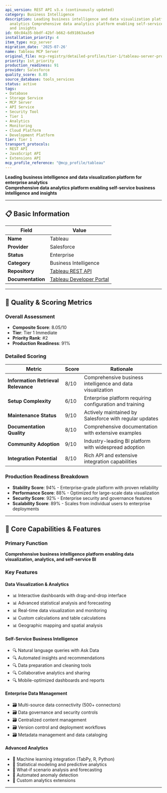 ```yaml
---
api_version: REST API v3.x (continuously updated)
category: Business Intelligence
description: Leading business intelligence and data visualization platform for enterprise
  analytics Comprehensive data analytics platform enabling self-service business intelligence
  and insights
id: 60c84a35-bbdf-42bf-b662-6d91863aa5e9
installation_priority: 4
item_type: mcp_server
migration_date: '2025-07-26'
name: Tableau MCP Server
original_file: mcp-registry/detailed-profiles/tier-1/tableau-server-profile.md
priority: 1st_priority
production_readiness: 91
provider: Salesforce
quality_score: 8.05
source_database: tools_services
status: active
tags:
- Database
- Storage Service
- MCP Server
- API Service
- Security Tool
- Tier 1
- Analytics
- Monitoring
- Cloud Platform
- Development Platform
tier: Tier 1
transport_protocols:
- REST API
- JavaScript API
- Extensions API
mcp_profile_reference: "@mcp_profile/tableau"
---
```


**Leading business intelligence and data visualization platform for enterprise analytics**  
**Comprehensive data analytics platform enabling self-service business intelligence and insights**

---

## 📋 Basic Information

| Field | Value |
|-------|-------|
| **Name** | Tableau |
| **Provider** | Salesforce |
| **Status** | Enterprise |
| **Category** | Business Intelligence |
| **Repository** | [Tableau REST API](https://help.tableau.com/current/api/rest_api/en-us/REST/rest_api.htm) |
| **Documentation** | [Tableau Developer Portal](https://help.tableau.com/current/api/rest_api/en-us/REST/rest_api_concepts.htm) |

---

## 🎯 Quality & Scoring Metrics

### Overall Assessment
- **Composite Score**: 8.05/10
- **Tier**: Tier 1 Immediate
- **Priority Rank**: #2
- **Production Readiness**: 91%

### Detailed Scoring
| Metric | Score | Rationale |
|--------|-------|-----------|
| **Information Retrieval Relevance** | 8/10 | Comprehensive business intelligence and data visualization |
| **Setup Complexity** | 6/10 | Enterprise platform requiring configuration and training |
| **Maintenance Status** | 9/10 | Actively maintained by Salesforce with regular updates |
| **Documentation Quality** | 8/10 | Comprehensive documentation with extensive examples |
| **Community Adoption** | 9/10 | Industry-leading BI platform with widespread adoption |
| **Integration Potential** | 8/10 | Rich API and extensive integration capabilities |

### Production Readiness Breakdown
- **Stability Score**: 94% - Enterprise-grade platform with proven reliability
- **Performance Score**: 88% - Optimized for large-scale data visualization
- **Security Score**: 92% - Enterprise security and governance features
- **Scalability Score**: 89% - Scales from individual users to enterprise deployments

---

## 🚀 Core Capabilities & Features

### Primary Function
**Comprehensive business intelligence platform enabling data visualization, analytics, and self-service BI**

### Key Features

#### Data Visualization & Analytics
- 📊 Interactive dashboards with drag-and-drop interface
- 📊 Advanced statistical analysis and forecasting
- 📊 Real-time data visualization and monitoring
- 📊 Custom calculations and table calculations
- 📊 Geographic mapping and spatial analysis

#### Self-Service Business Intelligence
- 🔍 Natural language queries with Ask Data
- 🔍 Automated insights and recommendations
- 🔍 Data preparation and cleaning tools
- 🔍 Collaborative analytics and sharing
- 🔍 Mobile-optimized dashboards and reports

#### Enterprise Data Management
- 🗃️ Multi-source data connectivity (500+ connectors)
- 🗃️ Data governance and security controls
- 🗃️ Centralized content management
- 🗃️ Version control and deployment workflows
- 🗃️ Metadata management and data cataloging

#### Advanced Analytics
- 🤖 Machine learning integration (TabPy, R, Python)
- 🤖 Statistical modeling and predictive analytics
- 🤖 What-if scenario analysis and forecasting
- 🤖 Automated anomaly detection
- 🤖 Custom analytics extensions

---